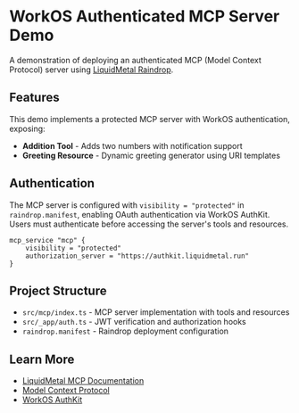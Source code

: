 # WorkOS Authenticated MCP Server Demo

A demonstration of deploying an authenticated MCP (Model Context Protocol) server using [LiquidMetal Raindrop](https://docs.liquidmetal.ai/reference/mcp/).

## Features

This demo implements a protected MCP server with WorkOS authentication, exposing:

- **Addition Tool** - Adds two numbers with notification support
- **Greeting Resource** - Dynamic greeting generator using URI templates

## Authentication

The MCP server is configured with `visibility = "protected"` in `raindrop.manifest`, enabling OAuth authentication via WorkOS AuthKit. Users must authenticate before accessing the server's tools and resources.

```hcl
mcp_service "mcp" {
    visibility = "protected"
    authorization_server = "https://authkit.liquidmetal.run"
}
```

## Project Structure

- `src/mcp/index.ts` - MCP server implementation with tools and resources
- `src/_app/auth.ts` - JWT verification and authorization hooks
- `raindrop.manifest` - Raindrop deployment configuration

## Learn More

- [LiquidMetal MCP Documentation](https://docs.liquidmetal.ai/reference/mcp/)
- [Model Context Protocol](https://modelcontextprotocol.io/)
- [WorkOS AuthKit](https://workos.com/docs/authkit)

